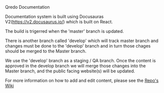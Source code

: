 Qredo Documentation

Documentation system is built using Docusauras V2(https://v2.docusaurus.io/) which is built on React. 

The build is trigerred when the 'master' branch is updated. 

There is another branch called 'develop' which will track master branch and changes must be done to the 'develop' branch and in turn those chages should be merged to the Master branch. 

We use the 'develop' branch as a staging / QA branch. Once the content is approved in the develop branch we will merge those changes into the Master branch, and the public facing website(s) will be updated.

For more information on how to add and edit content, please see the [Repo's Wiki](https://github.com/qredo/documentation/wiki)


